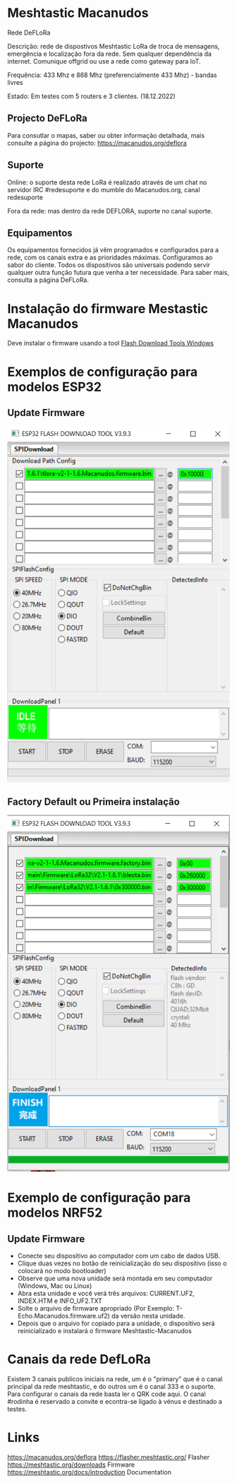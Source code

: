 # Meshtastic Macanudos
Rede DeFLoRa

Descrição: rede de dispostivos Meshtastic LoRa de troca de mensagens, emergência e localização fora da rede. Sem qualquer dependência da internet. Comunique offgrid ou use a rede como gateway para IoT.

Frequência: 433 Mhz e 868 Mhz (preferencialmente 433 Mhz) - bandas livres

Estado: Em testes com 5 routers e 3 clientes. (18.12.2022)

## Projecto DeFLoRa

Para consutlar o mapas, saber ou obter informação detalhada, mais consulte a página do projecto: https://macanudos.org/deflora

## Suporte

Online: o suporte desta rede LoRa é realizado através de um chat no servidor IRC #redesuporte e do mumble do Macanudos.org, canal redesuporte

Fora da rede: mas dentro da rede DEFLORA, suporte no canal suporte.

## Equipamentos
Os equipamentos fornecidos já vêm programados e configurados para a rede, com os canais extra e as prioridades máximas. Configuramos ao sabor do cliente. Todos os dispositivos são universais podendo servir qualquer outra função futura que venha a ter necessidade. Para saber mais, consulta a página DeFLoRa.

# Instalação do firmware Mestastic Macanudos

Deve instalar o firmware usando a tool [Flash Download Tools	Windows](https://www.espressif.com/en/support/download/other-tools)

# Exemplos de configuração para modelos ESP32

## Update Firmware

![Update](imagens/Exemplo-configuração-Update.png)

## Factory Default ou Primeira instalação

![Factory Default](imagens/Exemplo-configuração-Factory-Default.png)

# Exemplo de configuração para modelos NRF52

## Update Firmware

* Conecte seu dispositivo ao computador com um cabo de dados USB.
* Clique duas vezes no botão de reinicialização do seu dispositivo (isso o colocará no modo bootloader)
* Observe que uma nova unidade será montada em seu computador (Windows, Mac ou Linux)
* Abra esta unidade e você verá três arquivos: CURRENT.UF2, INDEX.HTM e INFO_UF2.TXT
* Solte o arquivo de firmware apropriado (Por Exemplo: T-Echo.Macanudos.firmware.uf2) da versão nesta unidade.
* Depois que o arquivo for copiado para a unidade, o dispositivo será reinicializado e instalará o firmware Meshtastic-Macanudos

# Canais da rede DefLoRa

Existem 3 canais publicos iniciais na rede, um é o "primary" que é o canal principal da rede meshtastic, e do outros um é o canal 333 e o suporte.
Para configurar o canais da rede basta ler o QRK code aqui.
O canal #rodinha é reservado a convite e econtra-se ligado à vénus e destinado a testes.

# Links

https://macanudos.org/deflora
https://flasher.meshtastic.org/ Flasher
https://meshtastic.org/downloads Firmware
https://meshtastic.org/docs/introduction Documentation

